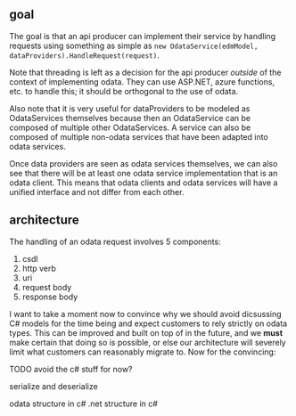 ## goal

The goal is that an api producer can implement their service by handling requests using something as simple as `new OdataService(edmModel, dataProviders).HandleRequest(request)`.

Note that threading is left as a decision for the api producer *outside* of the context of implementing odata. They can use ASP.NET, azure functions, etc. to handle this; it should be orthogonal to the use of odata.

Also note that it is very useful for dataProviders to be modeled as OdataServices themselves because then an OdataService can be composed of multiple other OdataServices. A service can also be composed of multiple non-odata services that have been adapted into odata services.

Once data providers are seen as odata services themselves, we can also see that there will be at least one odata service implementation that is an odata client. This means that odata clients and odata services will have a unified interface and not differ from each other.

## architecture

The handling of an odata request involves 5 components:
1. csdl
2. http verb
3. uri
4. request body
5. response body

I want to take a moment now to convince why we should avoid dicsussing C# models for the time being and expect customers to rely strictly on odata types. This can be improved and built on top of in the future, and we **must** make certain that doing so is possible, or else our architecture will severely limit what customers can reasonably migrate to. Now for the convincing:









TODO avoid the c# stuff for now?

serialize and deserialize


odata structure in c#
.net structure in c#
